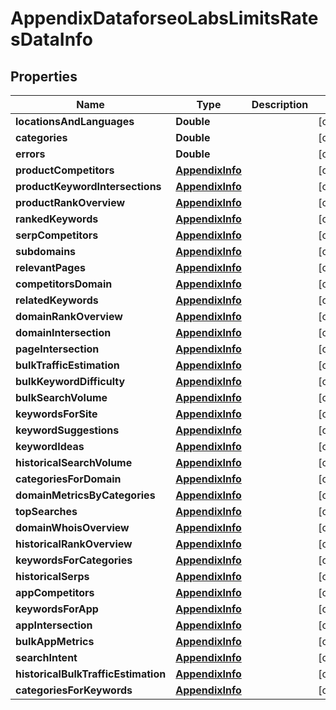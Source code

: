 

# AppendixDataforseoLabsLimitsRatesDataInfo


## Properties

| Name | Type | Description | Notes |
|------------ | ------------- | ------------- | -------------|
|**locationsAndLanguages** | **Double** |  |  [optional] |
|**categories** | **Double** |  |  [optional] |
|**errors** | **Double** |  |  [optional] |
|**productCompetitors** | [**AppendixInfo**](AppendixInfo.md) |  |  [optional] |
|**productKeywordIntersections** | [**AppendixInfo**](AppendixInfo.md) |  |  [optional] |
|**productRankOverview** | [**AppendixInfo**](AppendixInfo.md) |  |  [optional] |
|**rankedKeywords** | [**AppendixInfo**](AppendixInfo.md) |  |  [optional] |
|**serpCompetitors** | [**AppendixInfo**](AppendixInfo.md) |  |  [optional] |
|**subdomains** | [**AppendixInfo**](AppendixInfo.md) |  |  [optional] |
|**relevantPages** | [**AppendixInfo**](AppendixInfo.md) |  |  [optional] |
|**competitorsDomain** | [**AppendixInfo**](AppendixInfo.md) |  |  [optional] |
|**relatedKeywords** | [**AppendixInfo**](AppendixInfo.md) |  |  [optional] |
|**domainRankOverview** | [**AppendixInfo**](AppendixInfo.md) |  |  [optional] |
|**domainIntersection** | [**AppendixInfo**](AppendixInfo.md) |  |  [optional] |
|**pageIntersection** | [**AppendixInfo**](AppendixInfo.md) |  |  [optional] |
|**bulkTrafficEstimation** | [**AppendixInfo**](AppendixInfo.md) |  |  [optional] |
|**bulkKeywordDifficulty** | [**AppendixInfo**](AppendixInfo.md) |  |  [optional] |
|**bulkSearchVolume** | [**AppendixInfo**](AppendixInfo.md) |  |  [optional] |
|**keywordsForSite** | [**AppendixInfo**](AppendixInfo.md) |  |  [optional] |
|**keywordSuggestions** | [**AppendixInfo**](AppendixInfo.md) |  |  [optional] |
|**keywordIdeas** | [**AppendixInfo**](AppendixInfo.md) |  |  [optional] |
|**historicalSearchVolume** | [**AppendixInfo**](AppendixInfo.md) |  |  [optional] |
|**categoriesForDomain** | [**AppendixInfo**](AppendixInfo.md) |  |  [optional] |
|**domainMetricsByCategories** | [**AppendixInfo**](AppendixInfo.md) |  |  [optional] |
|**topSearches** | [**AppendixInfo**](AppendixInfo.md) |  |  [optional] |
|**domainWhoisOverview** | [**AppendixInfo**](AppendixInfo.md) |  |  [optional] |
|**historicalRankOverview** | [**AppendixInfo**](AppendixInfo.md) |  |  [optional] |
|**keywordsForCategories** | [**AppendixInfo**](AppendixInfo.md) |  |  [optional] |
|**historicalSerps** | [**AppendixInfo**](AppendixInfo.md) |  |  [optional] |
|**appCompetitors** | [**AppendixInfo**](AppendixInfo.md) |  |  [optional] |
|**keywordsForApp** | [**AppendixInfo**](AppendixInfo.md) |  |  [optional] |
|**appIntersection** | [**AppendixInfo**](AppendixInfo.md) |  |  [optional] |
|**bulkAppMetrics** | [**AppendixInfo**](AppendixInfo.md) |  |  [optional] |
|**searchIntent** | [**AppendixInfo**](AppendixInfo.md) |  |  [optional] |
|**historicalBulkTrafficEstimation** | [**AppendixInfo**](AppendixInfo.md) |  |  [optional] |
|**categoriesForKeywords** | [**AppendixInfo**](AppendixInfo.md) |  |  [optional] |



